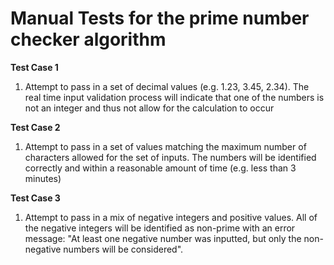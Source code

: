# **Manual Tests for the prime number checker algorithm**

**Test Case 1**
1. Attempt to pass in a set of decimal values (e.g. 1.23, 3.45, 2.34). The real time input validation process will indicate that one of the numbers is not an integer and thus   not allow for the calculation to occur

**Test Case 2**
1. Attempt to pass in a set of values matching the maximum number of characters allowed for the set of inputs. The numbers will be identified correctly and within a reasonable amount of time (e.g. less than 3 minutes)

**Test Case 3**
1. Attempt to pass in a mix of negative integers and positive values. All of the negative integers will be identified as non-prime with an error message: "At least one negative number was inputted, but only the non-negative numbers will be considered".
